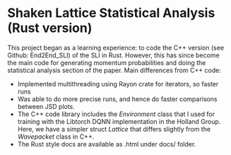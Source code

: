 # Shaken Lattice Statistical Analysis (Rust version)
This project began as a learning experience: to code the C++ version (see Github: End2End_SLI) of the SLI in Rust. However, this has since become the main code for generating momentum probabilities and doing the statistical analysis section of the paper. Main differences from C++ code:
- Implemented multithreading using Rayon crate for iterators, so faster runs
- Was able to do more precise runs, and hence do faster comparisons between JSD plots.
- The C++ code library includes the _Environment_ class that I used for training with the Libtorch DQNN implementation in the Holland Group. Here, we have a simpler struct _Lattice_ that differs slightly from the _Wavepacket_ class in C++.
- The Rust style docs are available as .html under docs/ folder.
